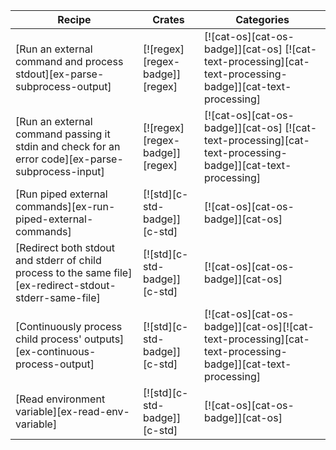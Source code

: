 | Recipe | Crates | Categories |
|--------|--------|------------|
| [Run an external command and process stdout][ex-parse-subprocess-output] | [![regex][regex-badge]][regex] | [![cat-os][cat-os-badge]][cat-os]  [![cat-text-processing][cat-text-processing-badge]][cat-text-processing] |
| [Run an external command passing it stdin and check for an error code][ex-parse-subprocess-input] | [![regex][regex-badge]][regex] | [![cat-os][cat-os-badge]][cat-os]  [![cat-text-processing][cat-text-processing-badge]][cat-text-processing] |
| [Run piped external commands][ex-run-piped-external-commands] | [![std][c-std-badge]][c-std] | [![cat-os][cat-os-badge]][cat-os] |
| [Redirect both stdout and stderr of child process to the same file][ex-redirect-stdout-stderr-same-file] | [![std][c-std-badge]][c-std] | [![cat-os][cat-os-badge]][cat-os] |
| [Continuously process child process' outputs][ex-continuous-process-output] | [![std][c-std-badge]][c-std] | [![cat-os][cat-os-badge]][cat-os][![cat-text-processing][cat-text-processing-badge]][cat-text-processing] |
| [Read environment variable][ex-read-env-variable] | [![std][c-std-badge]][c-std] | [![cat-os][cat-os-badge]][cat-os] |

